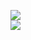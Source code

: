 [![](https://img.shields.io/badge/Made%20With-Github%20Spray-lightgrey.svg?style=for-the-badge&logo=github)](https://github.com/Annihil/github-spray#15055)  
[![](https://i.imgur.com/2DrTn0Z.gif)](https://github.com/Annihil/github-spray)